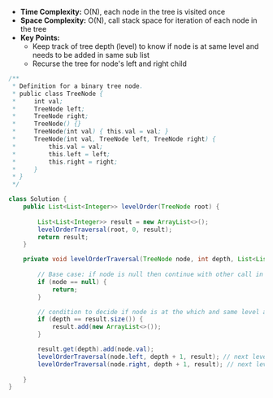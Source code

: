 - **Time Complexity:** O(N), each node in the tree is visited once
- **Space Complexity:** O(N), call stack space for iteration of each node in the tree
- **Key Points:**
    - Keep track of tree depth (level) to know if node is at same level and needs to be added in same sub list
    - Recurse the tree for node's left and right child

```java
/**
 * Definition for a binary tree node.
 * public class TreeNode {
 *     int val;
 *     TreeNode left;
 *     TreeNode right;
 *     TreeNode() {}
 *     TreeNode(int val) { this.val = val; }
 *     TreeNode(int val, TreeNode left, TreeNode right) {
 *         this.val = val;
 *         this.left = left;
 *         this.right = right;
 *     }
 * }
 */

class Solution {
    public List<List<Integer>> levelOrder(TreeNode root) {
        
        List<List<Integer>> result = new ArrayList<>();
        levelOrderTraversal(root, 0, result);
        return result;
    }

    private void levelOrderTraversal(TreeNode node, int depth, List<List<Integer>> result) {
        
        // Base case: if node is null then continue with other call in call stack
        if (node == null) { 
            return;
        }

        // condition to decide if node is at the which and same level as other prev processed nodes
        if (depth == result.size()) {
            result.add(new ArrayList<>());
        }

        result.get(depth).add(node.val);
        levelOrderTraversal(node.left, depth + 1, result); // next level traversal for left node
        levelOrderTraversal(node.right, depth + 1, result); // next level traversal for right node
        
    }
}
```